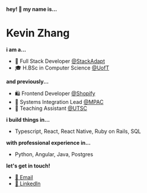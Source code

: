 **hey! 👋 my name is...**

# Kevin Zhang

**i am a...**

- 📢 Full Stack Developer [@StackAdapt](https://www.stackadapt.com/)
- 🎓 H.BSc in Computer Science [@UofT](https://www.utoronto.ca/)

**and previously...**

- 🛍️ Frontend Developer [@Shopify](https://www.shopify.com/)
- 🏡 Systems Integration Lead [@MPAC](https://mpac.ca/)
- 🍎 Teaching Assistant [@UTSC](https://www.utsc.utoronto.ca/home/)

**i build things in...**

- Typescript, React, React Native, Ruby on Rails, SQL

**with professional experience in...**

- Python, Angular, Java, Postgres

**let's get in touch!**

- [📧 Email](mailto:mstr.zhang@gmail.com)
- [👔 LinkedIn](https://linkedin.com/in/mstrzhang)

<!--
**MstrZhang/mstrzhang** is a ✨ _special_ ✨ repository because its `README.md` (this file) appears on your GitHub profile.

Here are some ideas to get you started:

- 🔭 I’m currently working on ...
- 🌱 I’m currently learning ...
- 👯 I’m looking to collaborate on ...
- 🤔 I’m looking for help with ...
- 💬 Ask me about ...
- 📫 How to reach me: ...
- 😄 Pronouns: ...
- ⚡ Fun fact: ...
-->

